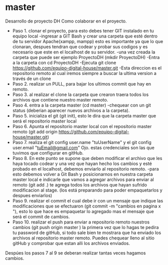 # master
Desarrollo de proyecto DH
Como colaborar en el proyecto.
- Paso 1. clonar el proyecto, para esto debes tener GIT instalado en tu equipo local
-ingresar a GIT Bash y crear una carpeta que esté dentro de tu servidor Apache(xampp, mampp) esto es importante ya que lo que clonaran, despues tendran que codear y probar sus codigos y es necesario que este en el localhost de su servidor.
-una vez creada la carpeta que puede ser ejemplo ProyectoDH (mkdir ProyectoDH)
-Entra a la carpeta con cd ProyectoDH
-Ejecuta git clone https://github.com/equipo-digital-house/master.git 
-Esta direccion es el repositorio remoto al cual iremos siempre a buscar la ultima version a través de un clone
- Paso 2. realizar un PULL, para bajar los ultimos commit que hay en remoto.
- Paso 3. al realizar el clone la carpeta que crearon traera todos los archivos que contiene nuestro master remoto.
- Paso 4. entra a la carpeta master (cd master)
-chequear con un git status (deberian aparecer nuevos archivos a la carpeta).
- Paso 5. inicializa el git (git init), esto le dira que la carpeta master que será el repositorio master local
- Paso 6. Apunta el repositorio master local con el repositorio master remoto (git add origin https://github.com/equipo-digital-house/master.git)
- Paso 7. realiza el git config user.name "tuUserName" y el git config user.email "tuEmail@gmail.com"  Ojo. estas credenciales son las que tuvimos que configurar en gitHub.
- Paso 8. En este punto se supone que deben modificar el archivo que les haya tocado codear y una vez que hayan hecho los cambios y esté probado en el localhost, debemos enviarlo al repositorio remoto.
-para esto debemos volver a Git Bash y posicionarnos en nuestra carpeta master local e indicarle que vamos a agregar archivos para enviar al remoto (git add .) te agrega todos los archivos que hayan sufrido modificacion al stage. (los está preparando para poder empaquetarlos y despues enviarlos)
- Paso 9. realizar el commit el cual debe ir con un mensaje que indique las modificaciones que se efectuaron (git commit -m "cambios en pagina x "), esto lo que hace es empaquetar lo agregado mas el mensaje que será el commit de cambios.
- Paso 10. realizar el push para enviar a repositorio remoto nuestros cambios (git push origin master ) la primera vez que lo hagas te pedira tu password de gitHub, si todo sale bien te mostrara que ha enviado los archivos al repositorio master remoto. Puedes chequear lleno al sitio gitHub y comprobar que estan alli los archivos enviados.

Despúes los pasos 7 al 9 se deberan realizar tantas veces hagamos cambios.




